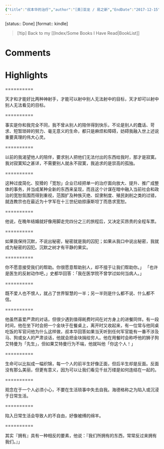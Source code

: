 ```yaml
---
{"title":"叔本华的治疗","author":"[美]亚龙 / 易之新","EndDate":"2017-12-15","publisher":null,"dg-publish":true,"permalink":"/BookNotes/叔本华的治疗/","dgPassFrontmatter":true,"noteIcon":""}
---
```


[status:: Done]
[format:: kindle]

>[!tip] Back to my [[Index/Some Books I Have Read\|BookList]]

# Comments

# Highlights

==========

天才和才能好比两种神射手，才能可以射中别人无法射中的目标，天才却可以射中别人无法看见的目标。

==========


事实是你和我完全不同，我不曾从别人的陪伴得到快乐，不论是别人的蠢话、苛求、短暂琐碎的努力、毫无意义的生命，都只是麻烦和障碍，妨碍我融入世上述说重要真理的伟大心灵。

==========


以前的我渴望他人的陪伴，要求别人把他们无法付出的东西给我时，那才是寂寞。我对寂寞知之甚详，不需要别人就永不寂寞，我追求的是崇高的孤独。

==========


这种过度简化、狡猾的「宽恕」企业已经把单一的治疗面向放大、提升、推广成整体的事务，并当成某种全新的东西来呈现，而且这个计谋在暗中融入当前社会和政治的宽恕氛围而得到重视，范围扩及种族灭绝、奴隶制度、殖民剥削之类的过错，就连教宗也在最近为十字军在十三世纪劫掠康斯坦丁而恳求宽恕。

==========


他说，在晚年结婚就好像用脚走完四分之三的旅程后，又决定买昂贵的全程车票。

==========


如果我保持沉默，不说出秘密，秘密就是我的囚犯；如果从我口中说出秘密，我就成为秘密的囚犯。沉默之树才有平静的果实。

==========


你不愿意接受我们的帮助。你很愿意帮助别人，却不擅于让我们帮助你。」 「也许是医生的反射动作吧，」史都华回答：「我在医学院不曾学过如何当病人。」

==========

既不爱人也不恨人，就占了世界智慧的一半；另一半则是什么都不说、什么都不信。

==========


他虽然喜爱严肃的对话，但很少遇到值得耗费时间在对方身上的进餐同伴。有一段时间，他在坐下时会把一个金块于在餐桌上，离开时又收起来，有一位常与他同桌吃饭的军官问他为什么这样做，叔本华回答如果当天听到任何军官能有一番不涉及马、狗或女人的严肃谈话，他就会把金块捐给穷人。他在用餐时会称呼他的狮子狗艾特曼为「先生」，但如果艾特曼行为不端，他就叫他「你这个人！」

==========

生命可以比拟成一幅织锦，每一个人的前半生好像正面，但后半生却是反面。反面没有那么美丽，但更有意义，因为可以让我们看见千丝万缕是如何连结在一起的。

==========

观念在于一个人必须小心，不要在生活琐事中失去自我。海德格称之为陷入或沉浸于日常生活。

==========


陷入日常生活会导致人的不自由，好像被缚的绵羊。

==========

其实『拥有』具有一种相反的要素，他说：『我们所拥有的东西，常常反过来拥有我们。』」